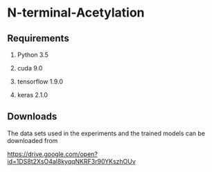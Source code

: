 # N-terminal-Acetylation

## Requirements

1. Python 3.5

2. cuda 9.0

3. tensorflow 1.9.0

4. keras 2.1.0

## Downloads

The data sets used in the experiments and the trained models can be downloaded from

https://drive.google.com/open?id=1DS8t2XsO4al8kyqqNKRF3r90YKszhOUv
